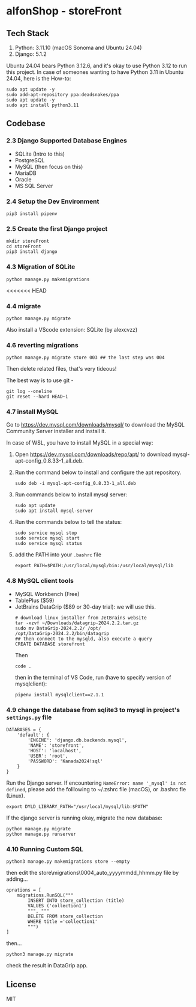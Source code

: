 # alfonShop - storeFront



## Tech Stack

1. Python: 3.11.10 (macOS Sonoma and Ubuntu 24.04)
2. Django: 5.1.2

Ubuntu 24.04 bears Python 3.12.6, and it's okay to use Python 3.12 to run this project.
In case of someones wanting to have Python 3.11 in Ubuntu 24.04, here is the How-to:

```shell
sudo apt update -y
sudo add-apt-repository ppa:deadsnakes/ppa
sudo apt update -y
sudo apt install python3.11
```


## Codebase

### 2.3 Django Supported Database Engines
- SQLite  (Intro to this)
- PostgreSQL
- MySQL   (then focus on this)
- MariaDB
- Oracle
- MS SQL Server
### 2.4 Setup the Dev Environment
```shell
pip3 install pipenv
```
### 2.5 Create the first Django project
```shell
mkdir storeFront
cd storeFront
pip3 install django
```

### 4.3 Migration of SQLite
```shell
python manage.py makemigrations
```
<<<<<<< HEAD
### 4.4 migrate
```shell
python manage.py migrate
```
Also install a VScode extension: SQLite (by alexcvzz)

### 4.6 reverting migrations
```shell
python manage.py migrate store 003 ## the last step was 004
```
Then delete related files, that's very tideous!

The best way is to use git -
```shell
git log --oneline
git reset --hard HEAD~1
```
### 4.7 install MySQL
Go to https://dev.mysql.com/downloads/mysql/ to download the MySQL Community Server installer and install it.

In case of WSL, you have to install MySQL in a special way:
1. Open https://dev.mysql.com/downloads/repo/apt/ to download mysql-apt-config_0.8.33-1_all.deb.

2. Run the command below to install and configure the apt repository.
    ```shell
    sudo deb -i mysql-apt-config_0.8.33-1_all.deb
    ```

3. Run commands below to install mysql server:
    ```shell
    sudo apt update
    sudo apt install mysql-server
    ```

4. Run the commands below to tell the status:
    ```shell
    sudo service mysql stop
    sudo service mysql start
    sudo service mysql status
    ```

5. add the PATH into your `.bashrc` file

    ```shell
    export PATH=$PATH:/usr/local/mysql/bin:/usr/local/mysql/lib
    ```
### 4.8 MySQL client tools
- MySQL Workbench (Free)
- TablePlus ($59)
- JetBrains DataGrip ($89 or 30-day trial): we will use this.
    ```shell
    # download linux installer from JetBrains website
    tar -xzvf ~/Downloads/datagrip-2024.2.2.tar.gz
    sudo mv DataGrip-2024.2.2/ /opt/
    /opt/DataGrip-2024.2.2/bin/datagrip
    ## then connect to the mysqld, also execute a query
    CREATE DATABASE storefront
    ```
    Then 
    ```shell
    code .
    ```
    then in the terminal of VS Code, run (have to specify version of mysqlclient):
    ```shell 
    pipenv install mysqlclient==2.1.1
    ```
### 4.9 change the database from sqlite3 to mysql in project's `settings.py` file
```shell
DATABASES = {
    'default': {
        'ENGINE': 'django.db.backends.mysql',
        'NAME': 'storefront',
        'HOST': 'localhost',
        'USER': 'root',
        'PASSWORD': 'Kanada2024!sql'
    }
}
```
Run the Django server. If encountering `NameError: name '_mysql' is not defined`, please add the folllowing to ~/.zshrc file (macOS), or .bashrc fle (Linux).
```shell
export DYLD_LIBRARY_PATH="/usr/local/mysql/lib:$PATH"
```

If the django server is running okay, migrate the new database:
```shell
python manage.py migrate
python manage.py runserver
```
### 4.10 Running Custom SQL
```shell
python3 manage.py makemigrations store --empty
```
then edit the store\migrations\0004_auto_yyyymmdd_hhmm.py file by adding...
```shell
oprations = [
    migrations.RunSQL("""
        INSERT INTO store_collection (title)
        VALUES ('collection1')
        """, """
        DELETE FROM store_collection
        WHERE title ='collection1'
        """)
]
```
then...
```shell
python3 manage.py migrate
```
check the result in DataGrip app.

## License
MIT
